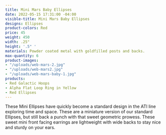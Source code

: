 ```yaml
---
title: Mini Mars Baby Ellipses
date: 2022-05-15 17:31:00 -04:00
visible-title: Mini Mars Baby Ellipses
designs: Ellipses
product-colors: Red
price: 45
weight: 450
width: .25"
height: '.5" '
materials: Powder coated metal with goldfilled posts and backs.
max-quantity: 6
product-images:
- "/uploads/web-mars-2.jpg"
- "/uploads/web-mars2.jpg"
- "/uploads/web-mars-baby-1.jpg"
products:
- Red Galactic Hoops
- Alpha Flat Loop Ring in Yellow
- Red Ellipses
---
```


These Mini Ellipses have quickly become a standard design in the ATI line exploring time and space. These are a miniature version of our standard Ellipses, but still back a punch with that sweet geometric prowess. These sweet mini front facing earrings are lightweight with wide backs to stay nice and sturdy on your ears.